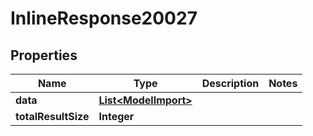
# InlineResponse20027

## Properties
Name | Type | Description | Notes
------------ | ------------- | ------------- | -------------
**data** | [**List&lt;ModelImport&gt;**](ModelImport.md) |  | 
**totalResultSize** | **Integer** |  | 



